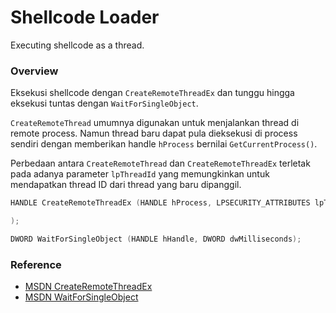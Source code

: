 # Shellcode Loader

Executing shellcode as a thread.

### Overview

Eksekusi shellcode dengan `CreateRemoteThreadEx` dan tunggu hingga eksekusi tuntas dengan `WaitForSingleObject`.

`CreateRemoteThread` umumnya digunakan untuk menjalankan thread di remote process. Namun thread baru dapat pula dieksekusi di process sendiri dengan memberikan handle `hProcess` bernilai `GetCurrentProcess()`.

Perbedaan antara `CreateRemoteThread` dan `CreateRemoteThreadEx` terletak pada adanya parameter `lpThreadId` yang memungkinkan untuk mendapatkan thread ID dari thread yang baru dipanggil.

```c++
HANDLE CreateRemoteThreadEx (HANDLE hProcess, LPSECURITY_ATTRIBUTES lpThreadAttributes, SIZE_T dwStackSize, LPTHREAD_START_ROUTINE lpStartAddress, LPVOID lpParameter, DWORD dwCreationFlags, LPPROC_THREAD_ATTRIBUTE_LIST lpAttributeList, LPDWORD lpThreadId

);

DWORD WaitForSingleObject (HANDLE hHandle, DWORD dwMilliseconds);
```

### Reference 

- [MSDN CreateRemoteThreadEx](https://docs.microsoft.com/en-us/windows/win32/api/processthreadsapi/nf-processthreadsapi-createremotethreadex)
- [MSDN WaitForSingleObject](https://docs.microsoft.com/en-us/windows/win32/api/synchapi/nf-synchapi-waitforsingleobject)